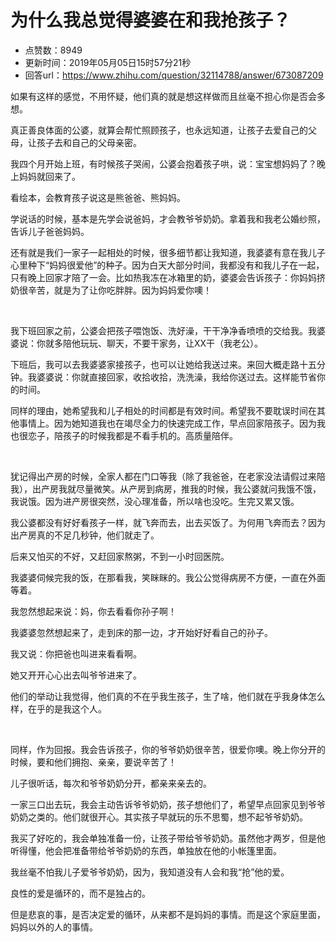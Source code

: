 # 为什么我总觉得婆婆在和我抢孩子？
- 点赞数：8949
- 更新时间：2019年05月05日15时57分21秒
- 回答url：https://www.zhihu.com/question/32114788/answer/673087209
<body>
 <p data-pid="NUTiJSfS">如果有这样的感觉，不用怀疑，他们真的就是想这样做而且丝毫不担心你是否会多想。</p>
 <p data-pid="X9IemOpf">真正善良体面的公婆，就算会帮忙照顾孩子，也永远知道，让孩子去爱自己的父母，让孩子去和自己的父母亲密。</p>
 <p data-pid="3hysnvET">我四个月开始上班，有时候孩子哭闹，公婆会抱着孩子哄，说：宝宝想妈妈了？晚上妈妈就回来了。</p>
 <p data-pid="bnjpQqXn">看绘本，会教育孩子说这是熊爸爸、熊妈妈。</p>
 <p data-pid="uI_NXH7u">学说话的时候，基本是先学会说爸妈，才会教爷爷奶奶。拿着我和我老公婚纱照，告诉儿子爸爸妈妈。</p>
 <p data-pid="TdryiNda">还有就是我们一家子一起相处的时候，很多细节都让我知道，我婆婆有意在我儿子心里种下“妈妈很爱他”的种子。因为白天大部分时间，我都没有和我儿子在一起，只有晚上回家才陪了一会。比如热我冻在冰箱里的奶，婆婆会告诉孩子：你妈妈挤奶很辛苦，就是为了让你吃胖胖。因为妈妈爱你噢！</p>
 <p class="ztext-empty-paragraph"><br></p>
 <p data-pid="ATPNC1yC">我下班回家之前，公婆会把孩子喂饱饭、洗好澡，干干净净香喷喷的交给我。我婆婆说：你就多陪他玩玩、聊天，不要干家务，让XX干（我老公）。</p>
 <p data-pid="h2QPxuxZ">下班后，我可以去我婆婆家接孩子，也可以让她给我送过来。来回大概走路十五分钟。我婆婆说：你就直接回家，收拾收拾，洗洗澡，我给你送过去。这样能节省你的时间。</p>
 <p data-pid="eWjxWWcP">同样的理由，她希望我和儿子相处的时间都是有效时间。希望我不要耽误时间在其他事情上。因为她知道我也在竭尽全力的快速完成工作，早点回家陪孩子。因为我也很恋子，陪孩子的时候我都是不看手机的。高质量陪伴。</p>
 <p class="ztext-empty-paragraph"><br></p>
 <p data-pid="-JegL-G8">犹记得出产房的时候，全家人都在门口等我（除了我爸爸，在老家没法请假过来陪我），出产房我就尽量微笑。从产房到病房，推我的时候，我公婆就问我饿不饿，我说饿。因为进产房很突然，没心理准备，所以啥也没吃。生完又累又饿。</p>
 <p data-pid="OvMVjBT1">我公婆都没有好好看孩子一样，就飞奔而去，出去买饭了。为何用飞奔而去？因为出产房真的不足几秒钟，他们就走了。</p>
 <p data-pid="otd_IuTM">后来又怕买的不好，又赶回家熬粥，不到一小时回医院。</p>
 <p data-pid="ehkixgop">我婆婆伺候完我的饭，在那看我，笑眯眯的。我公公觉得病房不方便，一直在外面等着。</p>
 <p data-pid="LBDygDu4">我忽然想起来说：妈，你去看看你孙子啊！</p>
 <p data-pid="pz9wUG0-">我婆婆忽然想起来了，走到床的那一边，才开始好好看自己的孙子。</p>
 <p data-pid="XfFIq50O">我又说：你把爸也叫进来看看啊。</p>
 <p data-pid="E1YILS37">她又开开心心出去叫爷爷进来了。</p>
 <p data-pid="6-pxbMhZ">他们的举动让我觉得，他们真的不在乎我生孩子，生了啥，他们就在乎我身体怎么样，在乎的是我这个人。</p>
 <p class="ztext-empty-paragraph"><br></p>
 <p data-pid="dZrBUuzT">同样，作为回报。我会告诉孩子，你的爷爷奶奶很辛苦，很爱你噢。晚上你分开的时候，要和他们拥抱、亲亲，要说辛苦了！</p>
 <p data-pid="wfQNtOwv">儿子很听话，每次和爷爷奶奶分开，都亲来亲去的。</p>
 <p data-pid="VJxRTgFL">一家三口出去玩，我会主动告诉爷爷奶奶，孩子想他们了，希望早点回家见到爷爷奶奶之类的。他们就很开心。其实孩子早就玩的乐不思蜀，想不起爷爷奶奶。</p>
 <p data-pid="-h7k66or">我买了好吃的，我会单独准备一份，让孩子带给爷爷奶奶。虽然他才两岁，但是他听得懂，他会把准备带给爷爷奶奶的东西，单独放在他的小帐篷里面。</p>
 <p data-pid="gxfCRr7_">我丝毫不怕我儿子爱爷爷奶奶，因为，我知道没有人会和我“抢”他的爱。</p>
 <p data-pid="MeB2T7_p">良性的爱是循环的，而不是独占的。</p>
 <p data-pid="dBiOT65G">但是悲哀的事，是否决定爱的循环，从来都不是妈妈的事情。而是这个家庭里面，妈妈以外的人的事情。</p>
 <p></p>
 <p></p>
</body>